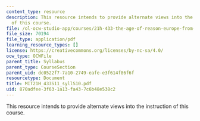 ```yaml
---
content_type: resource
description: This resource intends to provide alternate views into the instruction
  of this course.
file: /ol-ocw-studio-app/courses/21h-433-the-age-of-reason-europe-from-the-17th-to-the-early-19th-centuries-spring-2011/870adfee3f631a13fa437c6b48e538c2_MIT21H_433S11_syllS10.pdf
file_size: 70194
file_type: application/pdf
learning_resource_types: []
license: https://creativecommons.org/licenses/by-nc-sa/4.0/
ocw_type: OCWFile
parent_title: Syllabus
parent_type: CourseSection
parent_uid: dc0522f7-7a10-2749-eafe-e3f614f86f6f
resourcetype: Document
title: MIT21H_433S11_syllS10.pdf
uid: 870adfee-3f63-1a13-fa43-7c6b48e538c2
---
```

This resource intends to provide alternate views into the instruction of this course.